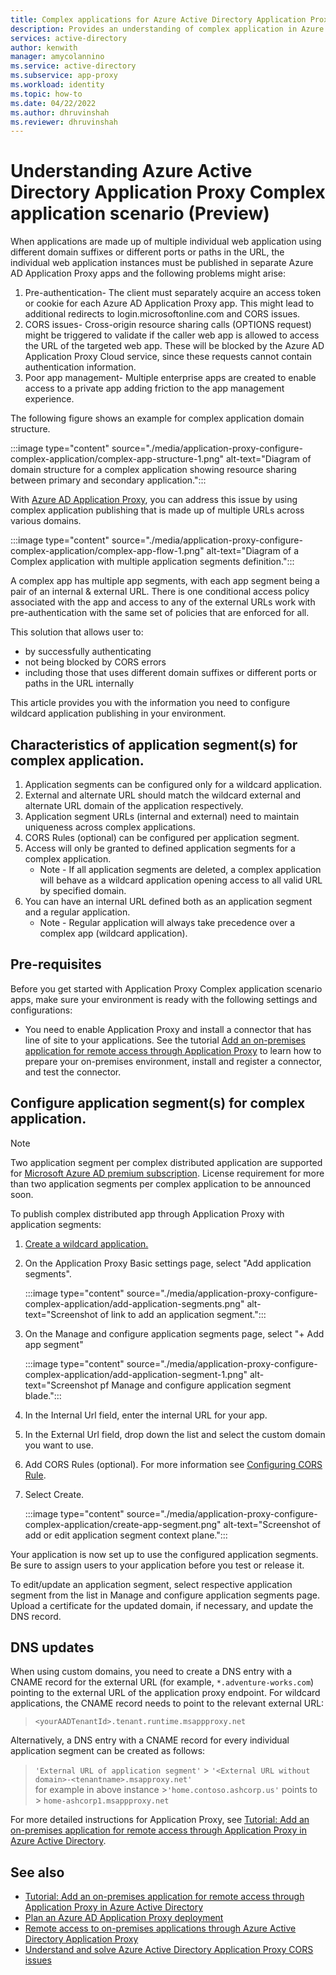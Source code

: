 ```yaml
---
title: Complex applications for Azure Active Directory Application Proxy
description: Provides an understanding of complex application in Azure Active Directory Application Proxy, and how to configure one. 
services: active-directory
author: kenwith
manager: amycolannino
ms.service: active-directory
ms.subservice: app-proxy
ms.workload: identity
ms.topic: how-to
ms.date: 04/22/2022
ms.author: dhruvinshah
ms.reviewer: dhruvinshah
---
```


# Understanding Azure Active Directory Application Proxy Complex application scenario (Preview)

When applications are made up of multiple individual web application using different domain suffixes or different ports or paths in the URL, the individual web application instances must be published in separate Azure AD Application Proxy apps and the following problems might arise:
1.	Pre-authentication- The client must separately acquire an access token or cookie for each Azure AD Application Proxy app. This might lead to additional redirects to login.microsoftonline.com and CORS issues.
2.	CORS issues- Cross-origin resource sharing calls (OPTIONS request) might be triggered to validate if the caller web app is allowed to access the URL of the targeted web app. These will be blocked by the Azure AD Application Proxy Cloud service, since these requests cannot contain authentication information.
3.	Poor app management- Multiple enterprise apps are created to enable access to a private app adding friction to the app management experience.

The following figure shows an example for complex application domain structure.

:::image type="content" source="./media/application-proxy-configure-complex-application/complex-app-structure-1.png" alt-text="Diagram of domain structure for a complex application showing resource sharing between primary and secondary application.":::

With [Azure AD Application Proxy](application-proxy.md), you can address this issue by using complex application publishing that is made up of multiple URLs across various domains. 

:::image type="content" source="./media/application-proxy-configure-complex-application/complex-app-flow-1.png" alt-text="Diagram of a Complex application with multiple application segments definition.":::

A complex app has multiple app segments, with each app segment being a pair of an internal & external URL.
There is one conditional access policy associated with the app and access to any of the external URLs work with pre-authentication with the same set of policies that are enforced for all.

This solution that allows user to:

- by successfully authenticating 
- not being blocked by CORS errors
- including those that uses different domain suffixes or different ports or paths in the URL internally

This article provides you with the information you need to configure wildcard application publishing in your environment.

## Characteristics of application segment(s) for complex application. 
1. Application segments can be configured only for a wildcard application.
2. External and alternate URL should match the wildcard external and alternate URL domain of the application respectively.
3. Application segment URLs (internal and external) need to maintain uniqueness across complex applications.
4. CORS Rules (optional) can be configured per application segment.
5. Access will only be granted to defined application segments for a complex application.
    - Note - If all application segments are deleted, a complex application will behave as a wildcard application opening access to all valid URL by specified domain. 
6. You can have an internal URL defined both as an application segment and a regular application.
    - Note - Regular application will always take precedence over a complex app (wildcard application).

## Pre-requisites
Before you get started with Application Proxy Complex application scenario apps, make sure your environment is ready with the following settings and configurations:
- You need to enable Application Proxy and install a connector that has line of site to your applications. See the tutorial [Add an on-premises application for remote access through Application Proxy](application-proxy-add-on-premises-application.md#add-an-on-premises-app-to-azure-ad) to learn how to prepare your on-premises environment, install and register a connector, and test the connector.


## Configure application segment(s) for complex application. 

> [!NOTE]
> Two application segment per complex distributed application are supported for [Microsoft Azure AD premium subscription](https://azure.microsoft.com/pricing/details/active-directory). License requirement for more than two application segments per complex application to be announced soon.

To publish complex distributed app through Application Proxy with application segments:

1. [Create a wildcard application.](application-proxy-wildcard.md#create-a-wildcard-application)

1. On the Application Proxy Basic settings page, select "Add application segments".

    :::image type="content" source="./media/application-proxy-configure-complex-application/add-application-segments.png" alt-text="Screenshot of link to add an application segment.":::

3. On the Manage and configure application segments page, select "+ Add app segment"

    :::image type="content" source="./media/application-proxy-configure-complex-application/add-application-segment-1.png" alt-text="Screenshot pf Manage and configure application segment blade.":::

4. In the Internal Url field, enter the internal URL for your app.

5. In the External Url field, drop down the list and select the custom domain you want to use.

6. Add CORS Rules (optional).  For more information see [Configuring CORS Rule](/graph/api/resources/corsconfiguration_v2?view=graph-rest-beta).

7. Select Create.

    :::image type="content" source="./media/application-proxy-configure-complex-application/create-app-segment.png" alt-text="Screenshot of add or edit application segment context plane.":::

Your application is now set up to use the configured application segments. Be sure to assign users to your application before you test or release it.

To edit/update an application segment, select respective application segment from the list in Manage and configure application segments page. Upload a certificate for the updated domain, if necessary, and update the DNS record. 

## DNS updates

When using custom domains, you need to create a DNS entry with a CNAME record for the external URL (for example,  `*.adventure-works.com`) pointing to the external URL of the application proxy endpoint. For wildcard applications, the CNAME record needs to point to the relevant external URL:

> `<yourAADTenantId>.tenant.runtime.msappproxy.net`

Alternatively, a DNS entry with a CNAME record for every individual application segment can be created as follows:

> `'External URL of application segment'` > `'<External URL without domain>-<tenantname>.msapproxy.net'` <br>
for example in above instance  >`'home.contoso.ashcorp.us'` points to > `home-ashcorp1.msappproxy.net`


For more detailed instructions for Application Proxy, see [Tutorial: Add an on-premises application for remote access through Application Proxy in Azure Active Directory](../app-proxy/application-proxy-add-on-premises-application.md).

## See also
- [Tutorial: Add an on-premises application for remote access through Application Proxy in Azure Active Directory](../app-proxy/application-proxy-add-on-premises-application.md) 
- [Plan an Azure AD Application Proxy deployment](application-proxy-deployment-plan.md) 
- [Remote access to on-premises applications through Azure Active Directory Application Proxy](application-proxy.md)
- [Understand and solve Azure Active Directory Application Proxy CORS issues](application-proxy-understand-cors-issues.md)

